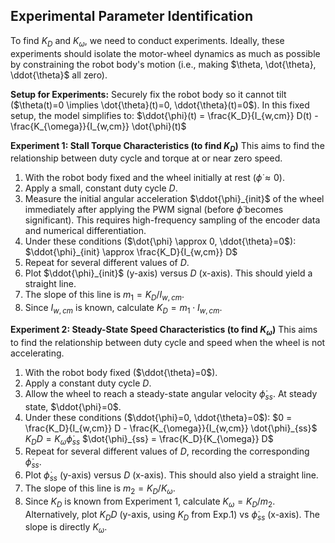 ## Experimental Parameter Identification

To find $K_D$ and $K_{\omega}$, we need to conduct experiments. Ideally, these experiments should isolate the motor-wheel dynamics as much as possible by constraining the robot body's motion (i.e., making $\theta, \dot{\theta}, \ddot{\theta}$ all zero).

**Setup for Experiments:**
Securely fix the robot body so it cannot tilt ($\theta(t)=0 \implies \dot{\theta}(t)=0, \ddot{\theta}(t)=0$).
In this fixed setup, the model simplifies to:
$\ddot{\phi}(t) = \frac{K_D}{I_{w,cm}} D(t) - \frac{K_{\omega}}{I_{w,cm}} \dot{\phi}(t)$

**Experiment 1: Stall Torque Characteristics (to find $K_D$)**
This aims to find the relationship between duty cycle and torque at or near zero speed.
1.  With the robot body fixed and the wheel initially at rest ($\dot{\phi} \approx 0$).
2.  Apply a small, constant duty cycle $D$.
3.  Measure the initial angular acceleration $\ddot{\phi}_{init}$ of the wheel immediately after applying the PWM signal (before $\dot{\phi}$ becomes significant). This requires high-frequency sampling of the encoder data and numerical differentiation.
4.  Under these conditions ($\dot{\phi} \approx 0, \ddot{\theta}=0$):
    $\ddot{\phi}_{init} \approx \frac{K_D}{I_{w,cm}} D$
5.  Repeat for several different values of $D$.
6.  Plot $\ddot{\phi}_{init}$ (y-axis) versus $D$ (x-axis). This should yield a straight line.
7.  The slope of this line is $m_1 = K_D/I_{w,cm}$.
8.  Since $I_{w,cm}$ is known, calculate $K_D = m_1 \cdot I_{w,cm}$.

**Experiment 2: Steady-State Speed Characteristics (to find $K_{\omega}$)**
This aims to find the relationship between duty cycle and speed when the wheel is not accelerating.
1.  With the robot body fixed ($\ddot{\theta}=0$).
2.  Apply a constant duty cycle $D$.
3.  Allow the wheel to reach a steady-state angular velocity $\dot{\phi}_{ss}$. At steady state, $\ddot{\phi}=0$.
4.  Under these conditions ($\ddot{\phi}=0, \ddot{\theta}=0$):
    $0 = \frac{K_D}{I_{w,cm}} D - \frac{K_{\omega}}{I_{w,cm}} \dot{\phi}_{ss}$
    $K_D D = K_{\omega} \dot{\phi}_{ss}$
    $\dot{\phi}_{ss} = \frac{K_D}{K_{\omega}} D$
5.  Repeat for several different values of $D$, recording the corresponding $\dot{\phi}_{ss}$.
6.  Plot $\dot{\phi}_{ss}$ (y-axis) versus $D$ (x-axis). This should also yield a straight line.
7.  The slope of this line is $m_2 = K_D/K_{\omega}$.
8.  Since $K_D$ is known from Experiment 1, calculate $K_{\omega} = K_D / m_2$.
    Alternatively, plot $K_D D$ (y-axis, using $K_D$ from Exp.1) vs $\dot{\phi}_{ss}$ (x-axis). The slope is directly $K_{\omega}$.